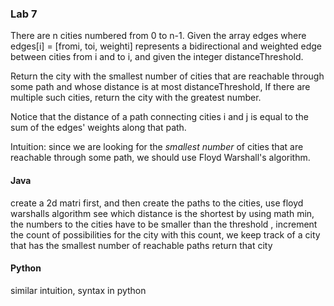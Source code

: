 ### Lab 7
There are n cities numbered from 0 to n-1. Given the array edges where edges[i] = [fromi, toi, weighti] represents a bidirectional and weighted edge between cities from i and to i, and given the integer distanceThreshold.

Return the city with the smallest number of cities that are reachable through some path and whose distance is at most distanceThreshold, If there are multiple such cities, return the city with the greatest number.

Notice that the distance of a path connecting cities i and j is equal to the sum of the edges' weights along that path.

Intuition: since we are looking for the *smallest number* of cities that are reachable through some path, we should use Floyd Warshall's algorithm. 
#### Java
create a 2d matri first, and then create the paths to the cities, use floyd warshalls algorithm see which distance is the shortest by using math min, 
the numbers to the cities have to be smaller than the threshold , increment the count of possibilities for the city
with this count, we keep track of a city that has the smallest number of reachable paths
return that city

#### Python
similar intuition, syntax in python